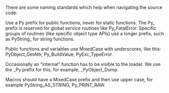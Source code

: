 There are some naming standards which help when navigating the source code:

Use a Py prefix for public functions, never for static functions. The Py_ prefix is reserved for global service routines like Py_FatalError. Specific groups of routines (like specific object type APIs) use a longer prefix, such as PyString_ for string functions.

Public functions and variables use MixedCase with underscores, like this: PyObject_GetAttr, Py_BuildValue, PyExc_TypeError.

Occasionally an “internal” function has to be visible to the loader. We use the _Py prefix for this, for example, _PyObject_Dump.

Macros should have a MixedCase prefix and then use upper case, for example PyString_AS_STRING, Py_PRINT_RAW.